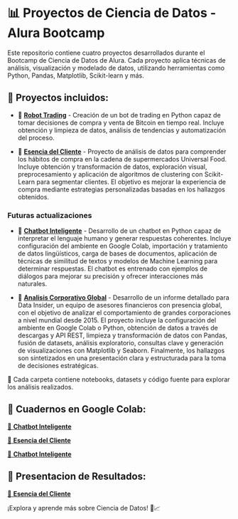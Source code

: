 # 📊 Proyectos de Ciencia de Datos - Alura Bootcamp

Este repositorio contiene cuatro proyectos desarrollados durante el Bootcamp de Ciencia de Datos de Alura. Cada proyecto aplica técnicas de análisis, visualización y modelado de datos, utilizando herramientas como Python, Pandas, Matplotlib, Scikit-learn y más.

## 📌 Proyectos incluidos:

- 🔹 **[Robot Trading](./RobotTrading/)** - Creación de un bot de trading en Python capaz de tomar decisiones de compra y venta de Bitcoin en tiempo real. Incluye obtención y limpieza de datos, análisis de tendencias y automatización del proceso.

- 🔹 **[Esencia del Cliente](./EsenciaCliente/)** - Proyecto de análisis de datos para comprender los hábitos de compra en la cadena de supermercados Universal Food. Incluye obtención y transformación de datos, exploración visual, preprocesamiento y aplicación de algoritmos de clustering con Scikit-Learn para segmentar clientes. El objetivo es mejorar la experiencia de compra mediante estrategias personalizadas basadas en los hallazgos obtenidos.

### Futuras actualizaciones

- 🔹 **[Chatbot Inteligente](./ChatBot/)** - Desarrollo de un chatbot en Python capaz de interpretar el lenguaje humano y generar respuestas coherentes. Incluye configuración del ambiente en Google Colab, importación y tratamiento de datos lingüísticos, carga de bases de documentos, aplicación de técnicas de similitud de textos y modelos de Machine Learning para determinar respuestas. El chatbot es entrenado con ejemplos de diálogos para mejorar su precisión y ofrecer interacciones más naturales.

- 🔹 **[Analisis Corporativo Global]()** - Desarrollo de un informe detallado para Data Insider, un equipo de asesores financieros con presencia global, con el objetivo de analizar el comportamiento de grandes corporaciones a nivel mundial desde 2015. El proyecto incluye la configuración del ambiente en Google Colab o Python, obtención de datos a través de descargas y API REST, limpieza y transformación de datos con Pandas, fusión de datasets, análisis exploratorio, consultas clave y generación de visualizaciones con Matplotlib y Seaborn. Finalmente, los hallazgos son sintetizados en una presentación clara y estructurada para la toma de decisiones estratégicas.

📂 Cada carpeta contiene notebooks, datasets y código fuente para explorar los análisis realizados.  

## 📌 Cuadernos en Google Colab:
<a href="https://colab.research.google.com/drive/1nYXIkW67Oc6NcwMBwHINMaiqZZ1Im4jt?usp=sharing" target="_blank" rel="noopener noreferrer">🔹 <b>Chatbot Inteligente</b></a>

<a href="https://colab.research.google.com/drive/15Xec67rixV83_j4JPgxhfzECsyAE0x6x?usp=sharing" target="_blank" rel="noopener noreferrer">🔹 <b>Esencia del Cliente</b></a>

<a href="https://colab.research.google.com/drive/1nYXIkW67Oc6NcwMBwHINMaiqZZ1Im4jt?usp=sharing" target="_blank" rel="noopener noreferrer">🔹 <b>Chatbot Inteligente</b></a>


## 📌 Presentacion de Resultados:
<a href="https://docs.google.com/presentation/d/12440eScuIpwDb9n013qn8eFjdaDgUP2B1jKRhH2Qb8Q/edit?usp=sharing" target="_blank" rel="noopener noreferrer">🔹 <b>Esencia del Cliente</b></a>



¡Explora y aprende más sobre Ciencia de Datos! 🚀📈  
